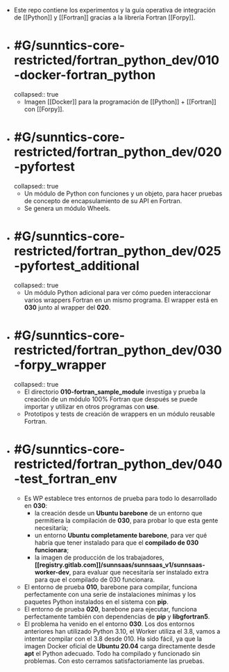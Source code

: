 - Este repo contiene los experimentos y la guía operativa de integración de [[Python]] y [[Fortran]] gracias a la librería Fortran [[Forpy]].
- # #G/sunntics-core-restricted/fortran_python_dev/010-docker-fortran_python
  collapsed:: true
  - Imagen [[Docker]] para la programación de [[Python]] + [[Fortran]] con [[Forpy]].
- # #G/sunntics-core-restricted/fortran_python_dev/020-pyfortest
  collapsed:: true
  - Un módulo de Python con funciones y un objeto, para hacer pruebas de concepto de encapsulamiento de su API en Fortran.
  - Se genera un módulo Wheels.
- # #G/sunntics-core-restricted/fortran_python_dev/025-pyfortest_additional
  collapsed:: true
  - Un módulo Python adicional para ver cómo pueden interaccionar varios wrappers Fortran en un mismo programa. El wrapper está en **030** junto al wrapper del **020**.
- # #G/sunntics-core-restricted/fortran_python_dev/030-forpy_wrapper
  collapsed:: true
  - El directorio **010-fortran_sample_module** investiga y prueba la creación de un módulo 100% Fortran que después se puede importar y utilizar en otros programas con **use**.
  - Prototipos y tests de creación de wrappers en un módulo reusable Fortran.
- # #G/sunntics-core-restricted/fortran_python_dev/040-test_fortran_env
  - Es WP establece tres entornos de prueba para todo lo desarrollado en **030**:
    - la creación desde un **Ubuntu barebone** de un entorno que permitiera la compilación de **030**, para probar lo que esta gente necesitaría;
    - un entorno **Ubuntu completamente barebone**, para ver qué habría que tener instalado para que el **compilado de 030 funcionara**;
    - la imagen de producción de los trabajadores, **[[registry.gitlab.com]]/sunnsaas/sunnsaas_v1/sunnsaas-worker-dev**, para evaluar que necesitaría ser instalado extra para que el compilado de 030 funcionara.
  - El entorno de prueba **010**, barebone para compilar, funciona perfectamente con una serie de instalaciones mínimas y los paquetes Python instalados en el sistema con **pip**.
  - El entorno de prueba **020**, barebone para ejecutar, funciona perfectamente también con dependencias de **pip** y **libgfortran5**.
  - El problema ha venido en el entorno **030**. Los dos entornos anteriores han utilizado Python 3.10, el Worker utiliza el 3.8, vamos a intentar compilar con el 3.8 desde 010. Ha sido fácil, ya que la imagen Docker oficial de **Ubuntu 20.04** carga directamente desde **apt** el Python adecuado. Todo ha compilado y funcionado sin problemas. Con esto cerramos satisfactoriamente las pruebas.